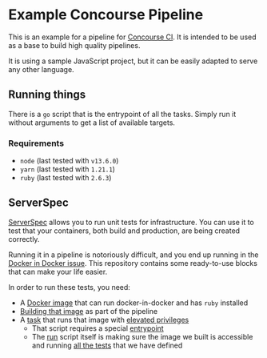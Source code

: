 # Example Concourse Pipeline

This is an example for a pipeline for [Concourse CI](https://concourse-ci.org/). It is intended to be used as a base to build high quality pipelines.

It is using a sample JavaScript project, but it can be easily adapted to serve any other language.

## Running things

There is a `go` script that is the entrypoint of all the tasks. Simply run it without arguments to get a list of available targets.

### Requirements

- `node` (last tested with `v13.6.0`)
- `yarn` (last tested with `1.21.1`)
- `ruby` (last tested with `2.6.3`)

## ServerSpec

[ServerSpec](https://serverspec.org/) allows you to run unit tests for infrastructure. You can use it to test that your containers, both build and production, are being created correctly.

Running it in a pipeline is notoriously difficult, and you end up running in the [Docker in Docker issue](https://jpetazzo.github.io/2015/09/03/do-not-use-docker-in-docker-for-ci/). This repository contains some ready-to-use blocks that can make your life easier.

In order to run these tests, you need:

- A [Docker image](./serverspec/Dockerfile.serverspec) that can run docker-in-docker and has `ruby` installed
- [Building that image](./pipeline.yml#L30-L34) as part of the pipeline
- A [task](./pipeline/tasks/serverspec.yml) that runs that image with [elevated privileges](./pipeline.yml#L36-L41)
  - That script requires a special [entrypoint](./serverspec/entrypoint.sh)
  - The [run](./serverspec/run) script itself is making sure the image we built is accessible and running [all the tests](./serverspec/spec) that we have defined
